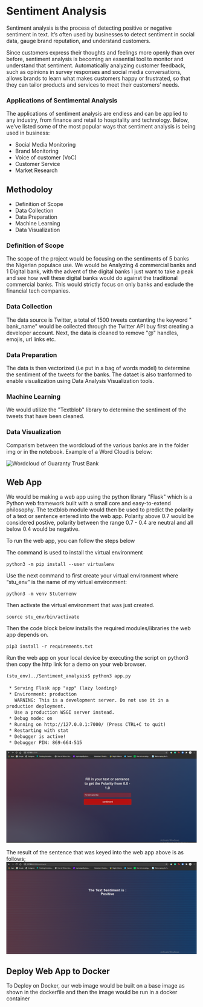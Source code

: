# Sentiment Analysis
Sentiment analysis is the process of detecting positive or negative sentiment in text. It’s often used by businesses to detect sentiment in social data, gauge brand reputation, and understand customers.

Since customers express their thoughts and feelings more openly than ever before, sentiment analysis is becoming an essential tool to monitor and understand that sentiment. Automatically analyzing customer feedback, such as opinions in survey responses and social media conversations, allows brands to learn what makes customers happy or frustrated, so that they can tailor products and services to meet their customers’ needs.

### Applications of Sentimental Analysis 
The applications of sentiment analysis are endless and can be applied to any industry, from finance and retail to hospitality and technology. Below, we’ve listed some of the most popular ways that sentiment analysis is being used in business:

- Social Media Monitoring
- Brand Monitoring
- Voice of customer (VoC)
- Customer Service
- Market Research

## Methodoloy 
* Definition of Scope
* Data Collection 
* Data Preparation 
* Machine Learning
* Data Visualization

### Definition of Scope
The scope of the project would be focusing on the sentiments of 5 banks the Nigerian populace use. We would be Analyzing 4 commercial banks and 1 Digital bank, with the advent of the digital banks I just want to take a peak and see how well these digital banks would do against the traditional commercial banks. This would strictly focus on only banks and exclude the financial tech companies. 

### Data Collection
The data source is Twitter, a total of 1500 tweets contanting the keyword " bank_name" would be collected through the Twitter API buy first creating a developer account. Next, the data is cleaned to remove "@" handles, emojis, url links etc. 

### Data Preparation 
The data is then vectorized (i.e put in a bag of words model) to determine the sentiment of the tweets for the banks. The dataet is also tranformed to enable visualization using Data Analysis Visualization tools. 

### Machine Learning 
We would utilize the "Textblob" library to determine the sentiment of the tweets that have been cleaned.

### Data Visualization 
Comparism between the wordcloud of the various banks are in the folder img or in the notebook.
Example of a Word Cloud is below:

![Wordcloud of Guaranty Trust Bank]('https://github.com/toyinolape/Sentiment_analysis/blob/master/img/review2.png')

## Web App
We would be making a web app using the python library "Flask" which is a Python web framework built with a small core and easy-to-extend philosophy. The textblob module would then be used to predict the polarity of a text or sentence entered into the web app. 
Polarity above 0.7 would be considered postive, polarity between the range 0.7 - 0.4 are neutral and all below 0.4 would be negative.

To run the web app, you can follow the steps below 

The command is used to install the virtual environment
```
python3 -m pip install --user virtualenv

```
Use the next command to first create your virtual environment where “stu_env” is the name of my virtual environment:
```
python3 -m venv Stuternenv
```

Then activate the virtual environment that was just created.
```
source stu_env/bin/activate
```
Then the code block below installs the required modules/libraries the web app depends on.

```
pip3 install -r requirements.txt
```

Run the web app on your local device by executing the script on python3 then copy the http link for a demo on your web browser.

```
(stu_env)../Sentiment_analysis$ python3 app.py

 * Serving Flask app "app" (lazy loading)
 * Environment: production
   WARNING: This is a development server. Do not use it in a production deployment.
   Use a production WSGI server instead.
 * Debug mode: on
 * Running on http://127.0.0.1:7000/ (Press CTRL+C to quit)
 * Restarting with stat
 * Debugger is active!
 * Debugger PIN: 869-664-515

```

![Web App](https://github.com/toyinolape/Sentiment_analysis/blob/master/img/senti1.PNG)

The result of the sentence that was keyed into the web app above is as follows;
![Result](https://github.com/toyinolape/Sentiment_analysis/blob/master/img/senti2.PNG)

## Deploy Web App to Docker
To Deploy on Docker, our web image would be built on a base image as shown in the dockerfile and then the image would be run in a docker container 